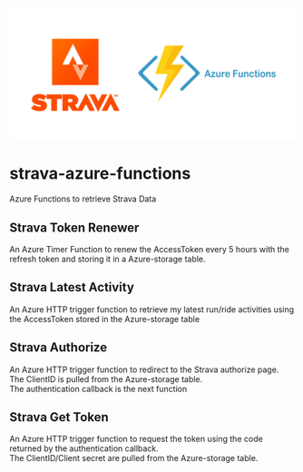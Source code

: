 ![logos](image.png)

# strava-azure-functions
Azure Functions to retrieve Strava Data 


## Strava Token Renewer

An Azure Timer Function to renew the AccessToken every 5 hours with the refresh token and storing it in a Azure-storage table.

## Strava Latest Activity

An Azure HTTP trigger function to retrieve my latest run/ride activities using the AccessToken stored in the Azure-storage table

## Strava Authorize 

An Azure HTTP trigger function to redirect to the Strava authorize page.  
The ClientID is pulled from the Azure-storage table.   
The authentication callback is the next function 

## Strava Get Token 
An Azure HTTP trigger function to request the token using the code returned by the authentication callback.  
The ClientID/Client secret are pulled from the Azure-storage table.   

